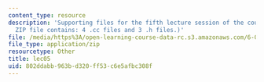 ```yaml
---
content_type: resource
description: 'Supporting files for the fifth lecture session of the course. (This
  ZIP file contains: 4 .cc files and 3 .h files.)'
file: /media/https%3A/open-learning-course-data-rc.s3.amazonaws.com/6-088-introduction-to-c-memory-management-and-c-object-oriented-programming-january-iap-2010/802ddabb963bd320ff53c6e5afbc308f_lec05.zip
file_type: application/zip
resourcetype: Other
title: lec05
uid: 802ddabb-963b-d320-ff53-c6e5afbc308f
---
```

